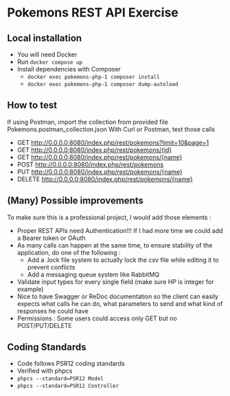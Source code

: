 # Pokemons REST API Exercise

## Local installation
- You will need Docker
- Run `docker compose up`
- Install dependencies with Composer
  - `docker exec pokemons-php-1 composer install`
  - `docker exec pokemons-php-1 composer dump-autoload`
## How to test
If using Postman, import the collection from provided file
Pokemons.postman_collection.json
With Curl or Postman, test those calls
  - GET http://0.0.0.0:8080/index.php/rest/pokemons?limit=10&page=1
  - GET http://0.0.0.0:8080/index.php/rest/pokemons/{id}
  - GET http://0.0.0.0:8080/index.php/rest/pokemons/{name}
  - POST http://0.0.0.0:8080/index.php/rest/pokemons
  - PUT http://0.0.0.0:8080/index.php/rest/pokemons/{name}
  - DELETE http://0.0.0.0:8080/index.php/rest/pokemons/{name}
  
## (Many) Possible improvements 
To make sure this is a professional project, I would add those elements :
- Proper REST APIs need Authentication!!! If I had more time we could add a Bearer token or OAuth
- As many calls can happen at the same time, to ensure stability of the application, do one of the following :
  - Add a .lock file system to actually lock the csv file while editing it to prevent conflicts
  - Add a messaging queue system like RabbitMQ
- Validate input types for every single field (make sure HP is integer for example)
- Nice to have Swagger or ReDoc documentation so the client can easily expects what calls he can do, what parameters to send and what kind of responses he could have
- Permissions : Some users could access only GET but no POST/PUT/DELETE

## Coding Standards
- Code follows PSR12 coding standards
- Verified with phpcs
- `phpcs --standard=PSR12 Model`
- `phpcs --standard=PSR12 Controller`